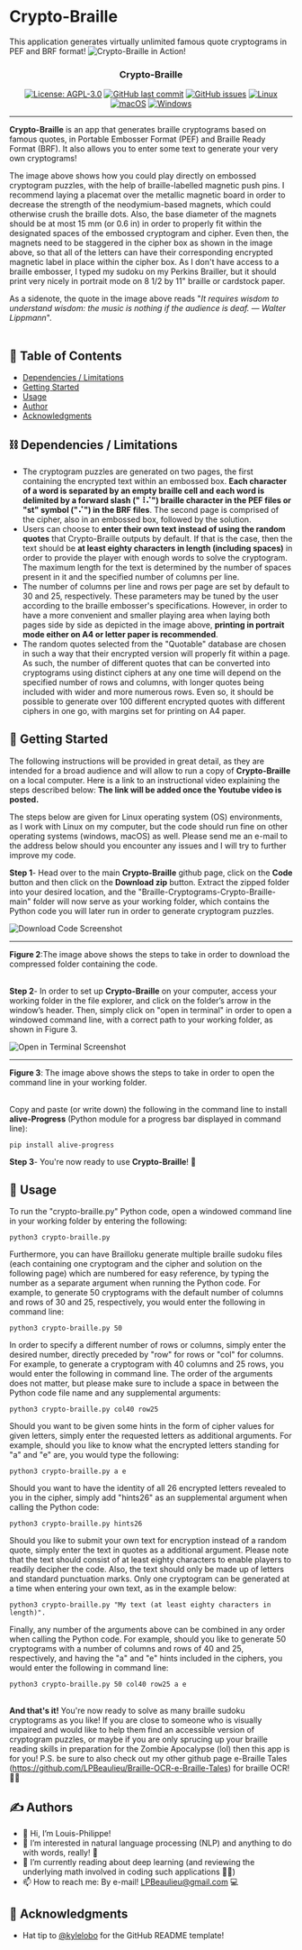 # Crypto-Braille
This application generates virtually unlimited famous quote cryptograms in PEF and BRF format! 
![Crypto-Braille in Action!](https://github.com/LPBeaulieu/Braille-Cryptograms-Crypto-Braille/blob/main/Crypto-Braille%20Thumbnail.jpg)
<h3 align="center">Crypto-Braille</h3>
<div align="center">
  
  [![License: AGPL-3.0](https://img.shields.io/badge/License-AGPLv3.0-brightgreen.svg)](https://github.com/LPBeaulieu/Braille-Cryptograms-Crypto-Braille/blob/main/LICENSE)
[![GitHub last commit](https://img.shields.io/github/last-commit/LPBeaulieu/Braille-Cryptograms-Crypto-Braille)](https://github.com/LPBeaulieu/Braille-Cryptograms-Crypto-Braille)
[![GitHub issues](https://img.shields.io/github/issues/LPBeaulieu/Braille-Cryptograms-Crypto-Braille)](https://github.com/LPBeaulieu/Braille-Cryptograms-Crypto-Braille)
[![Linux](https://svgshare.com/i/Zhy.svg)](https://svgshare.com/i/Zhy.svg)
[![macOS](https://svgshare.com/i/ZjP.svg)](https://svgshare.com/i/ZjP.svg)
[![Windows](https://svgshare.com/i/ZhY.svg)](https://svgshare.com/i/ZhY.svg)
  
</div>

---

<p align="left"> <b>Crypto-Braille</b> is an app that generates braille cryptograms based on famous quotes, in Portable Embosser Format (PEF) and Braille Ready Format (BRF). It also allows you to enter some text to generate your very own cryptograms!

The image above shows how you could play directly on embossed cryptogram puzzles, with the help of braille-labelled magnetic push pins. I recommend laying a placemat over the metallic magnetic board in order to decrease the strength of the neodymium-based magnets, which could otherwise crush the braille dots. Also, the base diameter of the magnets should be at most 15 mm (or 0.6 in) in order to properly fit within the designated spaces of the embossed cryptogram and cipher. Even then, the magnets need to be staggered in the cipher box as shown in the image above, so that all of the letters can have their corresponding encrypted magnetic label in place within the cipher box. As I don't have access to a braille embosser, I typed my sudoku on my Perkins Brailler, but it should print very nicely in portrait mode on 8 1/2 by 11" braille or cardstock paper.</p> 
<p>As a sidenote, the quote in the image above reads "<i>It requires wisdom to understand wisdom: the music is nothing if the audience is deaf. — Walter Lippmann</i>".<br><br>
</p>

## 📝 Table of Contents
- [Dependencies / Limitations](#limitations)
- [Getting Started](#getting_started)
- [Usage](#usage)
- [Author](#author)
- [Acknowledgments](#acknowledgments)

## ⛓️ Dependencies / Limitations <a name = "limitations"></a>
- The cryptogram puzzles are generated on two pages, the first containing the encrypted text within an embossed box. <b>Each character of a word is separated by an empty braille cell and each word is delimited by a forward slash ("⠸⠌") braille character in the PEF files or "st" symbol ("⠌") in the BRF files</b>. The second page is comprised of the cipher, also in an embossed box, followed by the solution. 
- Users can choose to <b>enter their own text instead of using the random quotes</b> that Crypto-Braille outputs by default. If that is the case, then the text should be <b>at least eighty characters in length (including spaces)</b> in order to provide the player with enough words to solve the cryptogram. The maximum length for the text is determined by the number of spaces present in it and the specified number of columns per line.
- The number of columns per line and rows per page are set by default to 30 and 25, respectively. These parameters may be tuned by the user according to the braille embosser's specifications. However, in order to have a more convenient and smaller playing area when laying both pages side by side as depicted in the image above, <b>printing in portrait mode either on A4 or letter paper is recommended</b>.
- The random quotes selected from the "Quotable" database are chosen in such a way that their encrypted version will properly fit within a page. As such, the number of different quotes that can be converted into cryptograms using distinct ciphers at any one time will depend on the specified number of rows and columns, with longer quotes being included with wider and more numerous rows. Even so, it should be possible to generate over 100 different encrypted quotes with different ciphers in one go, with margins set for printing on A4 paper.



## 🏁 Getting Started <a name = "getting_started"></a>

The following instructions will be provided in great detail, as they are intended for a broad audience and will
allow to run a copy of <b>Crypto-Braille</b> on a local computer. Here is a link to an instructional video explaining the steps described below: **The link will be added once the Youtube video is posted.**

The steps below are given for Linux operating system (OS) environments, as I work with Linux on my computer, but the code should run fine on other operating systems (windows, macOS) as well. Please send me an e-mail to the address below should you encounter any issues and I will try to further improve my code.

<b>Step 1</b>- Head over to the main <b>Crypto-Braille</b> github page, click on the <b>Code</b> button and then click on the <b>Download zip</b> button.
Extract the zipped folder into your desired location, and the "Braille-Cryptograms-Crypto-Braille-main" folder will now serve as your working folder, which contains the Python code you will later run in order to generate cryptogram puzzles.   

![Download Code Screenshot](https://github.com/LPBeaulieu/Braille-Cryptograms-Crypto-Braille/blob/main/Download%20Folder%20Illustration.svg)<hr>
<b>Figure 2</b>:The image above shows the steps to take in order to download the compressed folder containing the code.<br><br>

<b>Step 2</b>- In order to set up <b>Crypto-Braille</b> on your computer, access your working folder in the file explorer, and click on the folder’s arrow in the window’s header. Then, simply click on "open in terminal" in order to open a windowed command line, with a correct path to your working folder, as shown in Figure 3.

![Open in Terminal Screenshot](https://github.com/LPBeaulieu/Braille-Cryptograms-Crypto-Braille/blob/main/Open%20in%20Terminal%20Illustration.svg)<hr>
<b>Figure 3</b>: The image above shows the steps to take in order to open the command line in your working folder.<br><br>

 Copy and paste (or write down) the following in the command line to install <b>alive-Progress</b> (Python module for a progress bar displayed in command line): 
```
pip install alive-progress
```

<b>Step 3</b>- You're now ready to use <b>Crypto-Braille</b>! 🎉

## 🎈 Usage <a name="usage"></a>
To run the "crypto-braille.py" Python code, open a windowed command line in your working folder by entering the following:                
```              
python3 crypto-braille.py
```

Furthermore, you can have Brailloku generate multiple braille sudoku files (each containing one cryptogram and the cipher and solution on the following page) which are numbered for easy reference, by typing the number as a separate argument when running the Python code. For example, to generate 50 cryptograms with the default number of columns and rows of 30 and 25, respectively, you would enter the following in command line:
```              
python3 crypto-braille.py 50
```

In order to specify a different number of rows or columns, simply enter the desired number, directly preceded by "row" for rows or "col" for columns. For example, to generate a cryptogram with 40 columns and 25 rows, you would enter the following in command line. The order of the arguments does not matter, but please make sure to include a space in between the Python code file name and any supplemental arguments: 
```              
python3 crypto-braille.py col40 row25
```

Should you want to be given some hints in the form of cipher values for given letters, simply enter the requested letters as additional arguments. For example, should you like to know what the encrypted letters standing for "a" and "e" are, you would type the following:
```              
python3 crypto-braille.py a e
```

Should you want to have the identity of all 26 encrypted letters revealed to you in the cipher, simply add "hints26" as an supplemental argument when calling the Python code:
```              
python3 crypto-braille.py hints26
```

Should you like to submit your own text for encryption instead of a random quote, simply enter the text in quotes as a additional argument. Please note that the text should consist of at least eighty characters to enable players to readily decipher the code. Also, the text should only be made up of letters and standard punctuation marks. Only one cryptogram can be generated at a time when entering your own text, as in the example below:
```              
python3 crypto-braille.py "My text (at least eighty characters in length)".
```

Finally, any number of the arguments above can be combined in any order when calling the Python code. For example, should you like to generate 50 cryptograms with a number of columns and rows of 40 and 25, respectively, and having the "a" and "e" hints included in the ciphers, you would enter the following in command line:
```
python3 crypto-braille.py 50 col40 row25 a e
```

 <br><b>And that's it!</b> You're now ready to solve as many braille sudoku cryptograms as you like! If you are close to someone who is visually impaired and would like to help them find an accessible version of cryptogram puzzles, or maybe if you are only sprucing up your braille reading skills in preparation for the Zombie Apocalypse (lol) then this app is for you! P.S. be sure to also check out my other github page e-Braille Tales (https://github.com/LPBeaulieu/Braille-OCR-e-Braille-Tales) for braille OCR!🎉📖
  
  
## ✍️ Authors <a name = "author"></a>
- 👋 Hi, I’m Louis-Philippe!
- 👀 I’m interested in natural language processing (NLP) and anything to do with words, really! 📝
- 🌱 I’m currently reading about deep learning (and reviewing the underlying math involved in coding such applications 🧮😕)
- 📫 How to reach me: By e-mail! LPBeaulieu@gmail.com 💻


## 🎉 Acknowledgments <a name = "acknowledgments"></a>
- Hat tip to [@kylelobo](https://github.com/kylelobo) for the GitHub README template!




<!---
LPBeaulieu/LPBeaulieu is a ✨ special ✨ repository because its `README.md` (this file) appears on your GitHub profile.
You can click the Preview link to take a look at your changes.
--->
